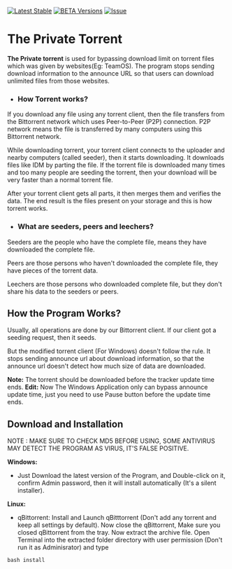 [![Latest Stable](https://img.shields.io/github/downloads/biltudas1/the-private-torrent/total.svg?color=brightgreen&style=for-the-badge)](https://github.com/BiltuDas1/the-private-torrent/releases/latest)
[![BETA Versions](https://img.shields.io/badge/Downloads-BETA-critical?style=for-the-badge)](https://github.com/BiltuDas1/the-private-torrent/releases/tag/1.0.3)
[![Issue](https://img.shields.io/badge/Create-Issue-informational?style=for-the-badge)](https://github.com/BiltuDas1/the-private-torrent/issues/new/choose)
# The Private Torrent
**The Private torrent** is used for bypassing download limit on torrent files which was given by websites(Eg: TeamOS). The program stops sending download information to the announce URL so that users can download unlimited files from those websites.

* ### How Torrent works?
If you download any file using any torrent client, then the file transfers from the Bittorrent network which uses Peer-to-Peer (P2P) connection. P2P network means the file is transferred by many computers using this Bittorrent network.

While downloading torrent, your torrent client connects to the uploader and nearby computers (called seeder), then it starts downloading. It downloads files like IDM by parting the file. If the torrent file is downloaded many times and too many people are seeding the torrent, then your download will be very faster than a normal torrent file.

After your torrent client gets all parts, it then merges them and verifies the data. The end result is the files present on your storage and this is how torrent works.

* ### What are seeders, peers and leechers?  
Seeders are the people who have the complete file, means they have downloaded the complete file.

Peers are those persons who haven't downloaded the complete file, they have pieces of the torrent data.

Leechers are those persons who downloaded complete file, but they don't share his data to the seeders or peers.

## How the Program Works?  
Usually, all operations are done by our Bittorrent client. If our client got a seeding request, then it seeds.

But the modified torrent client (For Windows) doesn't follow the rule. It stops sending announce url about download information, so that the announce url doesn't detect how much size of data are downloaded.

**Note:** The torrent should be downloaded before the tracker update time ends.
**Edit:** Now The Windows Application only can bypass announce update time, just you need to use Pause button before the update time ends.

## Download and Installation

NOTE : MAKE SURE TO CHECK MD5 BEFORE USING, SOME ANTIVIRUS MAY DETECT THE PROGRAM AS VIRUS, IT'S FALSE POSITIVE.

**Windows:**
* Just Download the latest version of the Program, and Double-click on it, confirm Admin password, then it will install automatically (It's a silent installer).

**Linux:**
* qBittorrent: Install and Launch qBitttorrent (Don't add any torrent and keep all settings by default). Now close the qBittorrent, Make sure you closed qBittorrent from the tray. Now extract the archive file. Open Terminal into the extracted folder directory with user permission (Don't run it as Adminisrator) and type  
```
bash install
```
